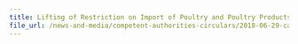 ```yaml
---
title: Lifting of Restriction on Import of Poultry and Poultry Products from Affected Regions in Hopkins County, Texas, USA 
file_url: /news-and-media/competent-authorities-circulars/2018-06-29-ca.pdf
---
```

